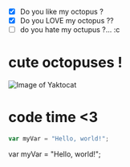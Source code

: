 - [x] Do you like my octopus ?
- [x] Do you LOVE my octopus ??
- [ ] do you hate my octupus ?... :c
# cute octopuses !
![Image of Yaktocat](https://octodex.github.com/images/bewitchedtocat.jpg)
# code time <3
``` javascript
var myVar = "Hello, world!";
```
var myVar = "Hello, world!";
